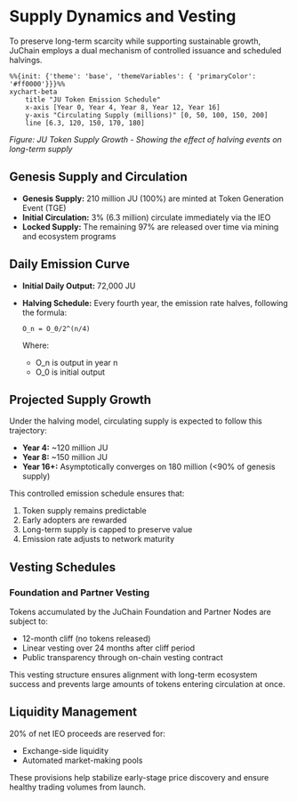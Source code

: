# Supply Dynamics and Vesting

To preserve long-term scarcity while supporting sustainable growth, JuChain employs a dual mechanism of controlled issuance and scheduled halvings.

```mermaid
%%{init: {'theme': 'base', 'themeVariables': { 'primaryColor': '#ff0000'}}}%%
xychart-beta
    title "JU Token Emission Schedule"
    x-axis [Year 0, Year 4, Year 8, Year 12, Year 16]
    y-axis "Circulating Supply (millions)" [0, 50, 100, 150, 200]
    line [6.3, 120, 150, 170, 180]
```

_Figure: JU Token Supply Growth - Showing the effect of halving events on long-term supply_

## Genesis Supply and Circulation

* **Genesis Supply:** 210 million JU (100%) are minted at Token Generation Event (TGE)
* **Initial Circulation:** 3% (6.3 million) circulate immediately via the IEO
* **Locked Supply:** The remaining 97% are released over time via mining and ecosystem programs

## Daily Emission Curve

* **Initial Daily Output:** 72,000 JU
*   **Halving Schedule:** Every fourth year, the emission rate halves, following the formula:

    ```
    O_n = O_0/2^(n/4)
    ```

    Where:

    * O\_n is output in year n
    * O\_0 is initial output

## Projected Supply Growth

Under the halving model, circulating supply is expected to follow this trajectory:

* **Year 4:** \~120 million JU
* **Year 8:** \~150 million JU
* **Year 16+:** Asymptotically converges on 180 million (<90% of genesis supply)

This controlled emission schedule ensures that:

1. Token supply remains predictable
2. Early adopters are rewarded
3. Long-term supply is capped to preserve value
4. Emission rate adjusts to network maturity

## Vesting Schedules

### Foundation and Partner Vesting

Tokens accumulated by the JuChain Foundation and Partner Nodes are subject to:

* 12-month cliff (no tokens released)
* Linear vesting over 24 months after cliff period
* Public transparency through on-chain vesting contract

This vesting structure ensures alignment with long-term ecosystem success and prevents large amounts of tokens entering circulation at once.

## Liquidity Management

20% of net IEO proceeds are reserved for:

* Exchange-side liquidity
* Automated market-making pools

These provisions help stabilize early-stage price discovery and ensure healthy trading volumes from launch.
